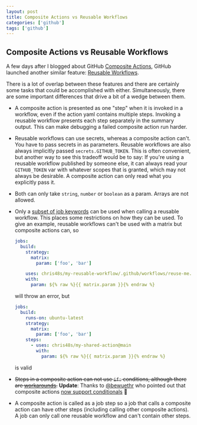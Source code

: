 ```yaml
---
layout: post
title: Composite Actions vs Reusable Workflows
categories: ['github']
tags: ['github']
---
```


## Composite Actions vs Reusable Workflows

A few days after I blogged about GitHub [Composite Actions](https://docs.github.com/en/actions/creating-actions/creating-a-composite-action), GitHub launched another similar feature: [Reusable Workflows](https://docs.github.com/en/actions/learn-github-actions/reusing-workflows).

There is a lot of overlap between these features and there are certainly some tasks that could be accomplished with either. Simultaneously, there are some important differences that drive a bit of a wedge between them.

- A composite action is presented as one "step" when it is invoked in a workflow, even if the action yaml contains multiple steps. Invoking a reusable workflow presents each step separately in the summary output. This can make debugging a failed composite action run harder.

- Reusable workflows can use secrets, whereas a composite action can't. You have to pass secrets in as parameters. Reusable workflows are also always implicitly passed `secrets.GITHUB_TOKEN`. This is often convenient, but another way to see this tradeoff would be to say: If you're using a reusable workflow published by someone else, it can always read your `GITHUB_TOKEN` var with whatever scopes that is granted, which may not always be desirable. A composite action can only read what you explicitly pass it.

- Both can only take `string`, `number` or `boolean` as a param. Arrays are not allowed.

- Only a [subset of job keywords](https://docs.github.com/en/actions/learn-github-actions/reusing-workflows#supported-keywords-for-jobs-that-call-a-reusable-workflow) can be used when calling a reusable workflow. This places some restrictions on how they can be used. To give an example, reusable workflows can't be used with a matrix but composite actions can, so

  ```yaml
  jobs:
    build:
      strategy:
        matrix:
          param: ['foo', 'bar']

      uses: chris48s/my-reusable-workflow/.github/workflows/reuse-me.yml@main
      with:
        param: ${% raw %}{{ matrix.param }}{% endraw %}
  ```

  will throw an error, but

  ```yaml
  jobs:
    build:
      runs-on: ubuntu-latest
      strategy:
        matrix:
          param: ['foo', 'bar']
      steps:
        - uses: chris48s/my-shared-action@main
          with:
            param: ${% raw %}{{ matrix.param }}{% endraw %}
  ```

  is valid

- <s>Steps in a composite action can not use <code>if:</code> conditions, although there are <a href="https://github.com/actions/runner/issues/834">workarounds</a>.</s> **Update**: Thanks to [@bewuethr](https://github.com/bewuethr) who pointed out that composite actions [now support conditionals](https://github.blog/changelog/2021-11-09-github-actions-conditional-execution-of-steps-in-actions/) 🎉

- A composite action is called as a job step so a job that calls a composite action can have other steps (including calling other composite actions). A job can only call one reusable workflow and can't contain other steps.
